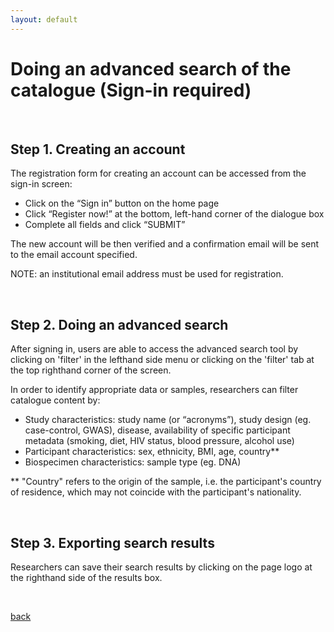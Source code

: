 ```yaml
---
layout: default
---
```



# Doing an advanced search of the catalogue (Sign-in required)

</br>

## Step 1. Creating an account

The registration form for creating an account can be accessed from the sign-in screen:
* Click on the “Sign in” button on the home page
* Click “Register now!” at the bottom, left-hand corner of the dialogue box
* Complete all fields and click “SUBMIT”

The new account will be then verified and a confirmation email will be sent to the email account
specified.

NOTE: an institutional email address must be used for registration.

</br>

## Step 2. Doing an advanced search

After signing in, users are able to access the advanced search tool by clicking on 'filter' in the lefthand side menu or clicking on the 'filter' tab at the top righthand corner of the screen.

In order to identify appropriate data or samples, researchers can filter catalogue content by:
* Study characteristics: study name (or “acronyms”), study design (eg. case-control, GWAS),
disease, availability of specific participant metadata (smoking, diet, HIV status, blood pressure,
alcohol use)
* Participant characteristics: sex, ethnicity, BMI, age, country**
* Biospecimen characteristics: sample type (eg. DNA)

** "Country" refers to the origin of the sample, i.e. the participant's country of residence, which may not
coincide with the participant's nationality.

</br>

## Step 3. Exporting search results

Researchers can save their search results by clicking on the page logo at the righthand side of the results box.

</br>

[back](./)

